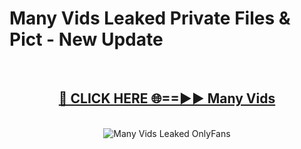 # Many Vids Leaked Private Files & Pict - New Update
<br>
<div align="center">
<h2><a href="https://mediafilles.blogspot.com/?title=Many_Vids" rel="nofollow">🔴 CLICK HERE 🌐==►► Many Vids</a></h2>
<br>
<a href="https://mediafilles.blogspot.com/?title=Many_Vids" rel="nofollow" data-target="animated-image.originalLink"><img src="https://i.ibb.co.com/WyWwxjT/player-gif2.gif" alt="Many Vids Leaked OnlyFans" style="max-width: 100%; display: inline-block;" data-target="animated-image.originalImage"></a>
</div>
<br>